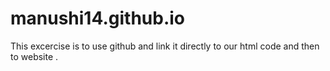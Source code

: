 # manushi14.github.io
This excercise is to use github and link it directly to our html code and then to website .
